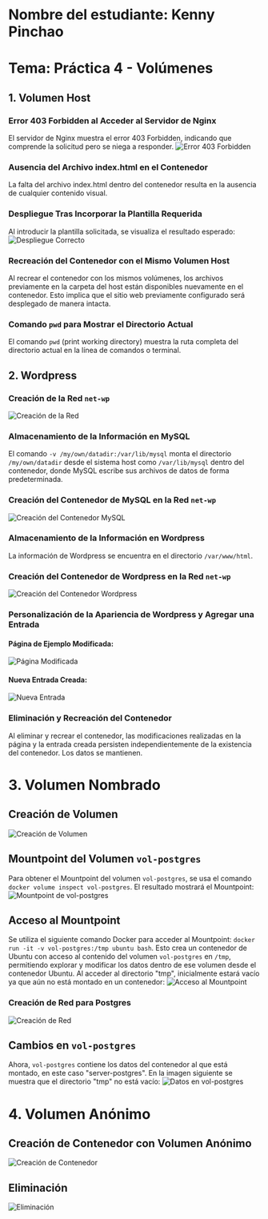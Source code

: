 # Nombre del estudiante: Kenny Pinchao
# Tema: Práctica 4 - Volúmenes

## 1. Volumen Host

### Error 403 Forbidden al Acceder al Servidor de Nginx
El servidor de Nginx muestra el error 403 Forbidden, indicando que comprende la solicitud pero se niega a responder.
![Error 403 Forbidden](https://i.imgur.com/T1NNPZ1.png)

### Ausencia del Archivo index.html en el Contenedor
La falta del archivo index.html dentro del contenedor resulta en la ausencia de cualquier contenido visual.

### Despliegue Tras Incorporar la Plantilla Requerida
Al introducir la plantilla solicitada, se visualiza el resultado esperado:
![Despliegue Correcto](https://i.imgur.com/5NQkILT.png)

### Recreación del Contenedor con el Mismo Volumen Host
Al recrear el contenedor con los mismos volúmenes, los archivos previamente en la carpeta del host están disponibles nuevamente en el contenedor. Esto implica que el sitio web previamente configurado será desplegado de manera intacta.

### Comando `pwd` para Mostrar el Directorio Actual
El comando `pwd` (print working directory) muestra la ruta completa del directorio actual en la línea de comandos o terminal.

## 2. Wordpress

### Creación de la Red `net-wp`
![Creación de la Red](https://i.imgur.com/cFXiv5K.png)

### Almacenamiento de la Información en MySQL
El comando `-v /my/own/datadir:/var/lib/mysql` monta el directorio `/my/own/datadir` desde el sistema host como `/var/lib/mysql` dentro del contenedor, donde MySQL escribe sus archivos de datos de forma predeterminada.

### Creación del Contenedor de MySQL en la Red `net-wp`
![Creación del Contenedor MySQL](https://i.imgur.com/eO1Yle8.png)

### Almacenamiento de la Información en Wordpress
La información de Wordpress se encuentra en el directorio `/var/www/html`.

### Creación del Contenedor de Wordpress en la Red `net-wp`
![Creación del Contenedor Wordpress](https://i.imgur.com/X5Q5Uvb.png)

### Personalización de la Apariencia de Wordpress y Agregar una Entrada
#### Página de Ejemplo Modificada:
![Página Modificada](https://i.imgur.com/PTT0qH8.png)
#### Nueva Entrada Creada:
![Nueva Entrada](https://i.imgur.com/RlwBvsd.png)

### Eliminación y Recreación del Contenedor
Al eliminar y recrear el contenedor, las modificaciones realizadas en la página y la entrada creada persisten independientemente de la existencia del contenedor. Los datos se mantienen.

# 3. Volumen Nombrado

## Creación de Volumen
![Creación de Volumen](https://i.imgur.com/wSaHEok.png)

## Mountpoint del Volumen `vol-postgres`
Para obtener el Mountpoint del volumen `vol-postgres`, se usa el comando `docker volume inspect vol-postgres`. El resultado mostrará el Mountpoint:
![Mountpoint de vol-postgres](https://i.imgur.com/VDIFROp.png)

## Acceso al Mountpoint
Se utiliza el siguiente comando Docker para acceder al Mountpoint: `docker run -it -v vol-postgres:/tmp ubuntu bash`. Esto crea un contenedor de Ubuntu con acceso al contenido del volumen `vol-postgres` en `/tmp`, permitiendo explorar y modificar los datos dentro de ese volumen desde el contenedor Ubuntu. Al acceder al directorio "tmp", inicialmente estará vacío ya que aún no está montado en un contenedor:
![Acceso al Mountpoint](https://i.imgur.com/X6SBNwF.png)

### Creación de Red para Postgres
![Creación de Red](https://i.imgur.com/u84YHhO.png)

## Cambios en `vol-postgres`
Ahora, `vol-postgres` contiene los datos del contenedor al que está montado, en este caso "server-postgres". En la imagen siguiente se muestra que el directorio "tmp" no está vacío:
![Datos en vol-postgres](https://i.imgur.com/ptvoZT8.png)

# 4. Volumen Anónimo

## Creación de Contenedor con Volumen Anónimo
![Creación de Contenedor](https://i.imgur.com/CZbFhNl.png)

## Eliminación
![Eliminación](https://i.imgur.com/zIqejkY.png)
